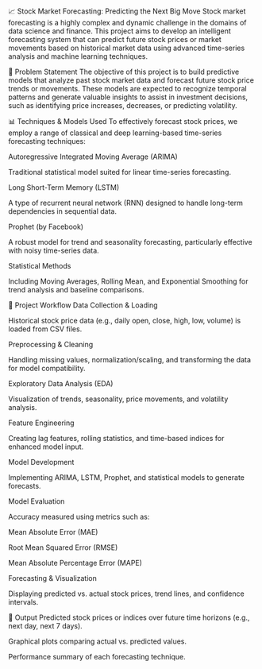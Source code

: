 📈 Stock Market Forecasting: Predicting the Next Big Move
Stock market forecasting is a highly complex and dynamic challenge in the domains of data science and finance. This project aims to develop an intelligent forecasting system that can predict future stock prices or market movements based on historical market data using advanced time-series analysis and machine learning techniques.

🧠 Problem Statement
The objective of this project is to build predictive models that analyze past stock market data and forecast future stock price trends or movements. These models are expected to recognize temporal patterns and generate valuable insights to assist in investment decisions, such as identifying price increases, decreases, or predicting volatility.

📊 Techniques & Models Used
To effectively forecast stock prices, we employ a range of classical and deep learning-based time-series forecasting techniques:

Autoregressive Integrated Moving Average (ARIMA)

Traditional statistical model suited for linear time-series forecasting.

Long Short-Term Memory (LSTM)

A type of recurrent neural network (RNN) designed to handle long-term dependencies in sequential data.

Prophet (by Facebook)

A robust model for trend and seasonality forecasting, particularly effective with noisy time-series data.

Statistical Methods

Including Moving Averages, Rolling Mean, and Exponential Smoothing for trend analysis and baseline comparisons.

🔁 Project Workflow
Data Collection & Loading

Historical stock price data (e.g., daily open, close, high, low, volume) is loaded from CSV files.

Preprocessing & Cleaning

Handling missing values, normalization/scaling, and transforming the data for model compatibility.

Exploratory Data Analysis (EDA)

Visualization of trends, seasonality, price movements, and volatility analysis.

Feature Engineering

Creating lag features, rolling statistics, and time-based indices for enhanced model input.

Model Development

Implementing ARIMA, LSTM, Prophet, and statistical models to generate forecasts.

Model Evaluation

Accuracy measured using metrics such as:

Mean Absolute Error (MAE)

Root Mean Squared Error (RMSE)

Mean Absolute Percentage Error (MAPE)

Forecasting & Visualization

Displaying predicted vs. actual stock prices, trend lines, and confidence intervals.

📌 Output
Predicted stock prices or indices over future time horizons (e.g., next day, next 7 days).

Graphical plots comparing actual vs. predicted values.

Performance summary of each forecasting technique.
